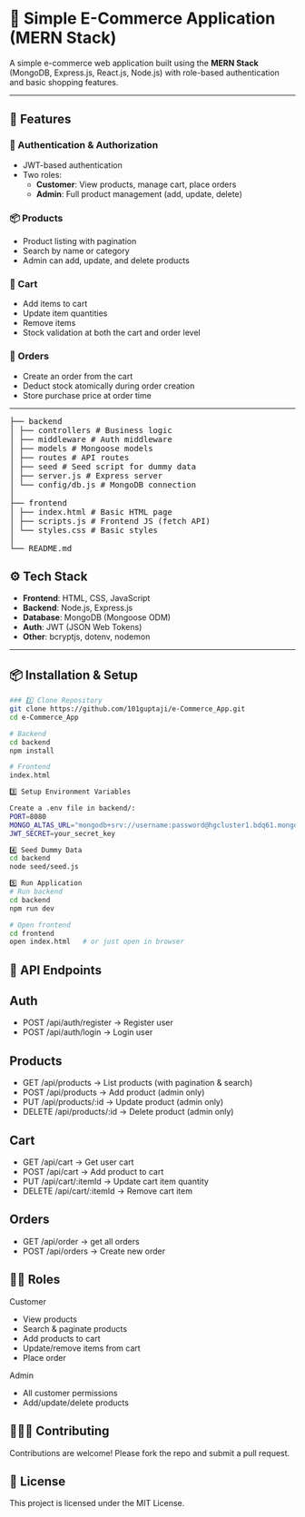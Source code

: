 # 🛒 Simple E-Commerce Application (MERN Stack)

A simple e-commerce web application built using the **MERN Stack** (MongoDB, Express.js, React.js, Node.js) with role-based authentication and basic shopping features.

---

## 🚀 Features

### 👤 Authentication & Authorization
- JWT-based authentication
- Two roles:
  - **Customer**: View products, manage cart, place orders
  - **Admin**: Full product management (add, update, delete)

### 📦 Products
- Product listing with pagination
- Search by name or category
- Admin can add, update, and delete products

### 🛒 Cart
- Add items to cart
- Update item quantities
- Remove items
- Stock validation at both the cart and order level

### 📑 Orders
- Create an order from the cart
- Deduct stock atomically during order creation
- Store purchase price at order time

---
<pre>
├── backend
│ ├── controllers # Business logic
│ ├── middleware # Auth middleware
│ ├── models # Mongoose models
│ ├── routes # API routes
│ ├── seed # Seed script for dummy data
│ ├── server.js # Express server
│ └── config/db.js # MongoDB connection
│
├── frontend
│ ├── index.html # Basic HTML page
│ ├── scripts.js # Frontend JS (fetch API)
│ └── styles.css # Basic styles
│
└── README.md
</pre>
  
## ⚙️ Tech Stack

- **Frontend**: HTML, CSS, JavaScript
- **Backend**: Node.js, Express.js
- **Database**: MongoDB (Mongoose ODM)
- **Auth**: JWT (JSON Web Tokens)
- **Other**: bcryptjs, dotenv, nodemon

---

## 📦 Installation & Setup
```bash
### 1️⃣ Clone Repository
git clone https://github.com/101guptaji/e-Commerce_App.git
cd e-Commerce_App

# Backend
cd backend
npm install

# Frontend 
index.html

3️⃣ Setup Environment Variables

Create a .env file in backend/:
PORT=8080
MONGO_ALTAS_URL="mongodb+srv://username:password@hgcluster1.bdq61.mongodb.net/eCommerceDB"
JWT_SECRET=your_secret_key

4️⃣ Seed Dummy Data
cd backend
node seed/seed.js

5️⃣ Run Application
# Run backend
cd backend
npm run dev

# Open frontend
cd frontend
open index.html   # or just open in browser
```

## 🧪 API Endpoints
## Auth
-  POST /api/auth/register → Register user
-  POST /api/auth/login → Login user

## Products
-  GET /api/products → List products (with pagination & search)
-  POST /api/products → Add product (admin only)
-  PUT /api/products/:id → Update product (admin only)
-  DELETE /api/products/:id → Delete product (admin only)

## Cart
-  GET /api/cart → Get user cart
-  POST /api/cart → Add product to cart
-  PUT /api/cart/:itemId → Update cart item quantity
-  DELETE /api/cart/:itemId → Remove cart item

## Orders
-  GET /api/order → get all orders
-  POST /api/orders → Create new order

## 👨‍💻 Roles
Customer
-  View products
-  Search & paginate products
-  Add products to cart
-  Update/remove items from cart
-  Place order

Admin
-  All customer permissions
-  Add/update/delete products

## 🧑‍🤝‍🧑 Contributing
Contributions are welcome! Please fork the repo and submit a pull request.

## 📜 License
This project is licensed under the MIT License.




